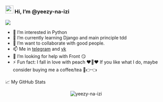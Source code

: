### <img src="https://media.giphy.com/media/hvRJCLFzcasrR4ia7z/giphy.gif" width="25px"> Hi, I’m @yeezy-na-izi
![](https://visitor-badge.glitch.me/badge?page_id=yeezy-na-izi.yeezy-na-izi)

- 👀 I’m interested in Python
- 🌱 I’m currently learning Django and main principle tdd
- 💞️ I’m want to collaborate with good people.
- 📫 Me in [telegram](http://t.me/yeezy_na_izi) and [vk](https://vk.com/yeezy_na_izi)
- 🤔 I’m looking for help with Front 😏
- ⚡️ Fun fact: I fall in love with peach ❤️🍑❤️
If you like what I do, maybe consider buying me a coffee/tea 🥺👉👈


📈 My GitHub Stats
<p align="center"> <img src="https://github-readme-stats.vercel.app/api?username=yeezy-na-izi&show_icons=true&theme=gotham" alt="yeezy-na-izi" />
